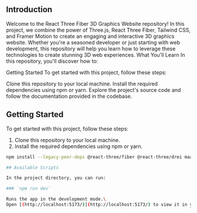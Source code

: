 ## Introduction
Welcome to the React Three Fiber 3D Graphics Website repository! In this project, we combine the power of Three.js, React Three Fiber, Tailwind CSS, and Framer Motion to create an engaging and interactive 3D graphics website. Whether you're a seasoned developer or just starting with web development, this repository will help you learn how to leverage these technologies to create stunning 3D web experiences.
What You'll Learn
In this repository, you'll discover how to:

Getting Started
To get started with this project, follow these steps:

Clone this repository to your local machine.
Install the required dependencies using npm or yarn.
Explore the project's source code and follow the documentation provided in the codebase.

## Getting Started

To get started with this project, follow these steps:

1. Clone this repository to your local machine.
2. Install the required dependencies using npm or yarn.

```bash
npm install --legacy-peer-deps @react-three/fiber @react-three/drei maath react-vertical-timeline-component @emailjs/browser framer-motion react-router-dom

## Available Scripts

In the project directory, you can run:

### `npm run dev`

Runs the app in the development mode.\
Open [(http://localhost:5173/)](http://localhost:5173/) to view it in your browser.
